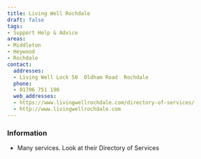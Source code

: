 ```yaml
---
title: Living Well Rochdale
draft: false
tags:
- Support Help & Advice
areas:
- Middleton
- Heywood
- Rochdale
contact:
  addresses:
  - Living Well Lock 50  Oldham Road  Rochdale
  phone:
  - 01706 751 190
  web_addresses:
  - https://www.livingwellrochdale.com/directory-of-services/
  - http://www.livingwellrochdale.com
---
```


### Information
* Many services.  Look at their Directory of Services